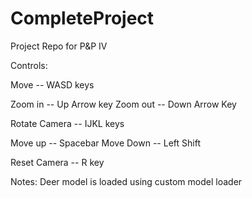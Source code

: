 # CompleteProject
Project Repo for P&amp;P IV

Controls:

Move -- WASD keys

Zoom in  -- Up Arrow key
Zoom out -- Down Arrow Key

Rotate Camera -- IJKL keys

Move up   -- Spacebar
Move Down -- Left Shift

Reset Camera -- R key


Notes:
Deer model is loaded using custom model loader
